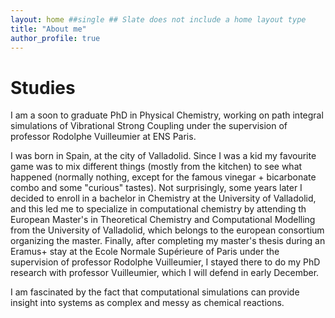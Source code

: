 ```yaml
---
layout: home ##single ## Slate does not include a home layout type
title: "About me"
author_profile: true
---
```


# Studies
I am a soon to graduate PhD in Physical Chemistry, working on path integral simulations of Vibrational Strong Coupling under the supervision of professor Rodolphe Vuilleumier at ENS Paris. 

I was born in Spain, at the city of Valladolid. Since I was a kid my favourite game was to mix different things (mostly from the kitchen) to see what happened (normally nothing, except for the famous vinegar + bicarbonate combo and some "curious" tastes). Not surprisingly, some years later I decided to enroll in a bachelor in Chemistry at the University of Valladolid, and this led me to specialize in computational chemistry by attending th European Master's in Theoretical Chemistry and Computational Modelling from the University of Valladolid, which belongs to the european consortium organizing the master. Finally, after completing my master's thesis during an Eramus+ stay at the Ecole Normale Supérieure of Paris under the supervision of professor Rodolphe Vuilleumier, I stayed there to do my PhD research with professor Vuilleumier, which I will defend in early December.

I am fascinated by the fact that computational simulations can provide insight into systems as complex and messy as chemical reactions. 

